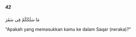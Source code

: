 ##### 42

<span class="ayah">مَا سَلَكَكُمْ فِى سَقَرَ</span>

<span class="ayah_translation">"Apakah yang memasukkan kamu ke dalam Saqar (neraka)?"</span>
